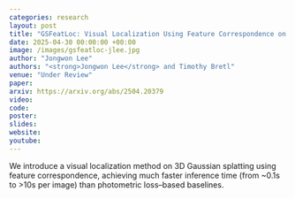 ```yaml
---
categories: research
layout: post
title: "GSFeatLoc: Visual Localization Using Feature Correspondence on 3D Gaussian Splatting"
date: 2025-04-30 00:00:00 +00:00
image: /images/gsfeatloc-jlee.jpg
author: "Jongwon Lee"
authors: "<strong>Jongwon Lee</strong> and Timothy Bretl"
venue: "Under Review"
paper: 
arxiv: https://arxiv.org/abs/2504.20379
video: 
code: 
poster: 
slides: 
website: 
youtube: 
---
```

We introduce a visual localization method on 3D Gaussian splatting using feature correspondence, achieving much faster inference time (from ~0.1s to >10s per image) than photometric loss–based baselines.